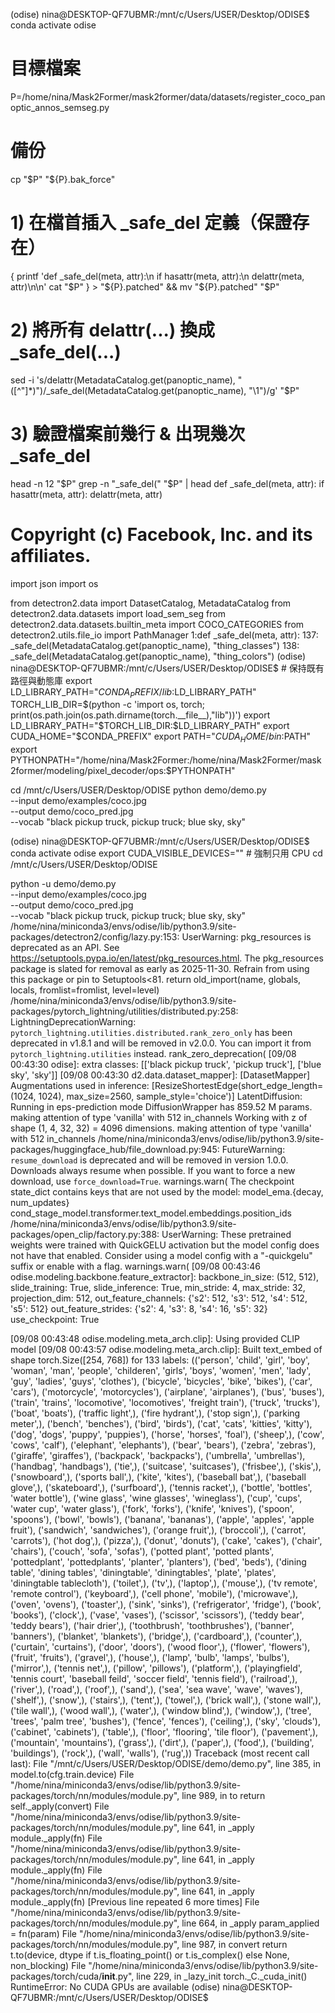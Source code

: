 (odise) nina@DESKTOP-QF7UBMR:/mnt/c/Users/USER/Desktop/ODISE$ conda activate odise

# 目標檔案
P=/home/nina/Mask2Former/mask2former/data/datasets/register_coco_panoptic_annos_semseg.py

# 備份
cp "$P" "${P}.bak_force"

# 1) 在檔首插入 _safe_del 定義（保證存在）
{
  printf 'def _safe_del(meta, attr):\n    if hasattr(meta, attr):\n        delattr(meta, attr)\n\n'
  cat "$P"
} > "${P}.patched" && mv "${P}.patched" "$P"

# 2) 將所有 delattr(...) 換成 _safe_del(...)
sed -i 's/delattr(MetadataCatalog.get(panoptic_name), "\([^"]*\)")/_safe_del(MetadataCatalog.get(panoptic_name), "\1")/g' "$P"

# 3) 驗證檔案前幾行 & 出現幾次 _safe_del
head -n 12 "$P"
grep -n "_safe_del(" "$P" | head
def _safe_del(meta, attr):
    if hasattr(meta, attr):
        delattr(meta, attr)

# Copyright (c) Facebook, Inc. and its affiliates.
import json
import os

from detectron2.data import DatasetCatalog, MetadataCatalog
from detectron2.data.datasets import load_sem_seg
from detectron2.data.datasets.builtin_meta import COCO_CATEGORIES
from detectron2.utils.file_io import PathManager
1:def _safe_del(meta, attr):
137:    _safe_del(MetadataCatalog.get(panoptic_name), "thing_classes")
138:    _safe_del(MetadataCatalog.get(panoptic_name), "thing_colors")
(odise) nina@DESKTOP-QF7UBMR:/mnt/c/Users/USER/Desktop/ODISE$ # 保持既有路徑與動態庫
export LD_LIBRARY_PATH="$CONDA_PREFIX/lib:$LD_LIBRARY_PATH"
TORCH_LIB_DIR=$(python -c 'import os, torch; print(os.path.join(os.path.dirname(torch.__file__),"lib"))')
export LD_LIBRARY_PATH="$TORCH_LIB_DIR:$LD_LIBRARY_PATH"
export CUDA_HOME="$CONDA_PREFIX"
export PATH="$CUDA_HOME/bin:$PATH"
export PYTHONPATH="/home/nina/Mask2Former:/home/nina/Mask2Former/mask2former/modeling/pixel_decoder/ops:$PYTHONPATH"

cd /mnt/c/Users/USER/Desktop/ODISE
python demo/demo.py \
  --input demo/examples/coco.jpg \
  --output demo/coco_pred.jpg \
  --vocab "black pickup truck, pickup truck; blue sky, sky"




(odise) nina@DESKTOP-QF7UBMR:/mnt/c/Users/USER/Desktop/ODISE$ conda activate odise
export CUDA_VISIBLE_DEVICES=""      # 強制只用 CPU
cd /mnt/c/Users/USER/Desktop/ODISE

python -u demo/demo.py \
  --input demo/examples/coco.jpg \
  --output demo/coco_pred.jpg \
  --vocab "black pickup truck, pickup truck; blue sky, sky"
/home/nina/miniconda3/envs/odise/lib/python3.9/site-packages/detectron2/config/lazy.py:153: UserWarning: pkg_resources is deprecated as an API. See https://setuptools.pypa.io/en/latest/pkg_resources.html. The pkg_resources package is slated for removal as early as 2025-11-30. Refrain from using this package or pin to Setuptools<81.
  return old_import(name, globals, locals, fromlist=fromlist, level=level)
/home/nina/miniconda3/envs/odise/lib/python3.9/site-packages/pytorch_lightning/utilities/distributed.py:258: LightningDeprecationWarning: `pytorch_lightning.utilities.distributed.rank_zero_only` has been deprecated in v1.8.1 and will be removed in v2.0.0. You can import it from `pytorch_lightning.utilities` instead.
  rank_zero_deprecation(
[09/08 00:43:30 odise]: extra classes: [['black pickup truck', 'pickup truck'], ['blue sky', 'sky']]
[09/08 00:43:30 d2.data.dataset_mapper]: [DatasetMapper] Augmentations used in inference: [ResizeShortestEdge(short_edge_length=(1024, 1024), max_size=2560, sample_style='choice')]
LatentDiffusion: Running in eps-prediction mode
DiffusionWrapper has 859.52 M params.
making attention of type 'vanilla' with 512 in_channels
Working with z of shape (1, 4, 32, 32) = 4096 dimensions.
making attention of type 'vanilla' with 512 in_channels
/home/nina/miniconda3/envs/odise/lib/python3.9/site-packages/huggingface_hub/file_download.py:945: FutureWarning: `resume_download` is deprecated and will be removed in version 1.0.0. Downloads always resume when possible. If you want to force a new download, use `force_download=True`.
  warnings.warn(
The checkpoint state_dict contains keys that are not used by the model:
  model_ema.{decay, num_updates}
  cond_stage_model.transformer.text_model.embeddings.position_ids
/home/nina/miniconda3/envs/odise/lib/python3.9/site-packages/open_clip/factory.py:388: UserWarning: These pretrained weights were trained with QuickGELU activation but the model config does not have that enabled. Consider using a model config with a "-quickgelu" suffix or enable with a flag.
  warnings.warn(
[09/08 00:43:46 odise.modeling.backbone.feature_extractor]: backbone_in_size: (512, 512), slide_training: True,
slide_inference: True,
min_stride: 4, max_stride: 32,
projection_dim: 512,
out_feature_channels: {'s2': 512, 's3': 512, 's4': 512, 's5': 512}
out_feature_strides: {'s2': 4, 's3': 8, 's4': 16, 's5': 32}
use_checkpoint: True

[09/08 00:43:48 odise.modeling.meta_arch.clip]: Using provided CLIP model
[09/08 00:43:57 odise.modeling.meta_arch.clip]: Built text_embed of shape torch.Size([254, 768]) for 133 labels: (('person', 'child', 'girl', 'boy', 'woman', 'man', 'people', 'childeren', 'girls', 'boys', 'women', 'men', 'lady', 'guy', 'ladies', 'guys', 'clothes'), ('bicycle', 'bicycles', 'bike', 'bikes'), ('car', 'cars'), ('motorcycle', 'motorcycles'), ('airplane', 'airplanes'), ('bus', 'buses'), ('train', 'trains', 'locomotive', 'locomotives', 'freight train'), ('truck', 'trucks'), ('boat', 'boats'), ('traffic light',), ('fire hydrant',), ('stop sign',), ('parking meter',), ('bench', 'benches'), ('bird', 'birds'), ('cat', 'cats', 'kitties', 'kitty'), ('dog', 'dogs', 'puppy', 'puppies'), ('horse', 'horses', 'foal'), ('sheep',), ('cow', 'cows', 'calf'), ('elephant', 'elephants'), ('bear', 'bears'), ('zebra', 'zebras'), ('giraffe', 'giraffes'), ('backpack', 'backpacks'), ('umbrella', 'umbrellas'), ('handbag', 'handbags'), ('tie',), ('suitcase', 'suitcases'), ('frisbee',), ('skis',), ('snowboard',), ('sports ball',), ('kite', 'kites'), ('baseball bat',), ('baseball glove',), ('skateboard',), ('surfboard',), ('tennis racket',), ('bottle', 'bottles', 'water bottle'), ('wine glass', 'wine glasses', 'wineglass'), ('cup', 'cups', 'water cup', 'water glass'), ('fork', 'forks'), ('knife', 'knives'), ('spoon', 'spoons'), ('bowl', 'bowls'), ('banana', 'bananas'), ('apple', 'apples', 'apple fruit'), ('sandwich', 'sandwiches'), ('orange fruit',), ('broccoli',), ('carrot', 'carrots'), ('hot dog',), ('pizza',), ('donut', 'donuts'), ('cake', 'cakes'), ('chair', 'chairs'), ('couch', 'sofa', 'sofas'), ('potted plant', 'potted plants', 'pottedplant', 'pottedplants', 'planter', 'planters'), ('bed', 'beds'), ('dining table', 'dining tables', 'diningtable', 'diningtables', 'plate', 'plates', 'diningtable tablecloth'), ('toilet',), ('tv',), ('laptop',), ('mouse',), ('tv remote', 'remote control'), ('keyboard',), ('cell phone', 'mobile'), ('microwave',), ('oven', 'ovens'), ('toaster',), ('sink', 'sinks'), ('refrigerator', 'fridge'), ('book', 'books'), ('clock',), ('vase', 'vases'), ('scissor', 'scissors'), ('teddy bear', 'teddy bears'), ('hair drier',), ('toothbrush', 'toothbrushes'), ('banner', 'banners'), ('blanket', 'blankets'), ('bridge',), ('cardboard',), ('counter',), ('curtain', 'curtains'), ('door', 'doors'), ('wood floor',), ('flower', 'flowers'), ('fruit', 'fruits'), ('gravel',), ('house',), ('lamp', 'bulb', 'lamps', 'bulbs'), ('mirror',), ('tennis net',), ('pillow', 'pillows'), ('platform',), ('playingfield', 'tennis court', 'baseball feild', 'soccer field', 'tennis field'), ('railroad',), ('river',), ('road',), ('roof',), ('sand',), ('sea', 'sea wave', 'wave', 'waves'), ('shelf',), ('snow',), ('stairs',), ('tent',), ('towel',), ('brick wall',), ('stone wall',), ('tile wall',), ('wood wall',), ('water',), ('window blind',), ('window',), ('tree', 'trees', 'palm tree', 'bushes'), ('fence', 'fences'), ('ceiling',), ('sky', 'clouds'), ('cabinet', 'cabinets'), ('table',), ('floor', 'flooring', 'tile floor'), ('pavement',), ('mountain', 'mountains'), ('grass',), ('dirt',), ('paper',), ('food',), ('building', 'buildings'), ('rock',), ('wall', 'walls'), ('rug',))
Traceback (most recent call last):
  File "/mnt/c/Users/USER/Desktop/ODISE/demo/demo.py", line 385, in <module>
    model.to(cfg.train.device)
  File "/home/nina/miniconda3/envs/odise/lib/python3.9/site-packages/torch/nn/modules/module.py", line 989, in to
    return self._apply(convert)
  File "/home/nina/miniconda3/envs/odise/lib/python3.9/site-packages/torch/nn/modules/module.py", line 641, in _apply
    module._apply(fn)
  File "/home/nina/miniconda3/envs/odise/lib/python3.9/site-packages/torch/nn/modules/module.py", line 641, in _apply
    module._apply(fn)
  File "/home/nina/miniconda3/envs/odise/lib/python3.9/site-packages/torch/nn/modules/module.py", line 641, in _apply
    module._apply(fn)
  [Previous line repeated 6 more times]
  File "/home/nina/miniconda3/envs/odise/lib/python3.9/site-packages/torch/nn/modules/module.py", line 664, in _apply
    param_applied = fn(param)
  File "/home/nina/miniconda3/envs/odise/lib/python3.9/site-packages/torch/nn/modules/module.py", line 987, in convert
    return t.to(device, dtype if t.is_floating_point() or t.is_complex() else None, non_blocking)
  File "/home/nina/miniconda3/envs/odise/lib/python3.9/site-packages/torch/cuda/__init__.py", line 229, in _lazy_init
    torch._C._cuda_init()
RuntimeError: No CUDA GPUs are available
(odise) nina@DESKTOP-QF7UBMR:/mnt/c/Users/USER/Desktop/ODISE$
